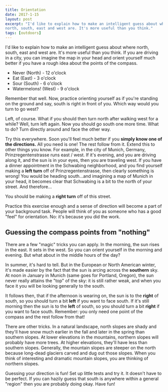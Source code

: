 ```yaml
---
title: Orientation
date: 2017-1-15
layout: post
excerpt: "I'd like to explain how to make an intelligent guess about where
north, south, east and west are. It's more useful than you think."
tags: [outdoors]
---
```


I'd like to explain how to make an intelligent guess about where
north, south, east and west are. It's more useful than you think.
If you are driving in a city, you can imagine the map in your head and orient
yourself much better if you have a rough idea about the points of the
compass.

* Never (North) - 12 o'clock
* Eat (East) - 3 o'clock
* Sour (South) - 6 o'clock
* Watermelons! (West) - 9 o'clock

Remember that well. Now, practice orienting yourself as if you're standing on
the ground and say, south is right in front of you. Which way would you turn
to go west?

Left, of course. What if you should then turn north after walking west
for a while? Well, turn left again. Now you should go south one more time.
What to do? Turn directly around and face the other way.

Try this everywhere. Soon you'll feel much better if you **simply know
one of the directions.** All you need is one! The rest follow from it.
Extend this to other things you know. For example, in the city of
Munich, Germany, Prinzregentenstrasse runs east / west. If it's evening,
and you are driving along it, and the sun is in your eyes, then you are traveling
west. If you have a dinner appointment in the Schwabing neighborhood,
and you find yourself making a **left turn** off of Prinzregentenstrasse, then
clearly something is wrong! You would be heading south...and imagining a
map of Munich in your head, it becomes clear that Schwabing is a bit to the
north of your street. And therefore...

You should be making a **right turn** off of this street.

Practice this exercise enough and a sense of direction will become a part of
your background task. People will think of you as someone who has a good "feel"
for orientation. No: it's because you did the work.

## Guessing the compass points from "nothing"

There are a few "magic" tricks you can apply. In the morning, the sun rises in the
east. It sets in the west. So you can orient yourself in the morning and evening.
But what about in the middle hours of the day?

In summer, it's hard to tell. But in the European or North American winter, it's made
easier by the fact that the sun is arcing across the **southern** sky. At noon in
January in Munich (same goes for Portland, Oregon), the sun never really attains the
"top" of the sky: it is still rather weak, and when you face it you will be looking
generally to the south.

It follows then, that if the afternoon is wearing on, the sun is to the **right**
of south, so you should turn a bit **left** if you want to face south. If it's still morning then
the sun is to the **left** of south, so you should turn a bit **right** if you
want to face south. Remember: you only need one point of the compass and the
rest follow from that!

There are other tricks. In a natural landscape, north slopes are shady and they'll have
snow much earlier in the fall and later in the spring than southern slopes.
At lower elevations in the mountains, northern slopes will probably have more
trees. At higher elevations, they'll have less than southern slopes. Generally, the
mountain slopes are steeper on the north because long-dead glaciers carved and
dug out those slopes. When you think of interesting and dramatic mountain slopes, you
are thinking of northern slopes.

Guessing your direction is fun! Set up little tests and try it. It doesn't have to be
perfect. If you can hazily guess that south is anywhere within a general "region"
then you are probably doing okay. Have fun!

